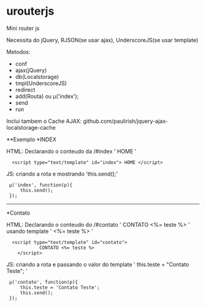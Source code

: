 # urouterjs
Mini router js

Necessita do jQuery, RJSON(se usar ajax), UnderscoreJS(se usar template)

Metodos:
- conf
- ajax(jQuery)
- db(Localstorage)
- tmpl(UnderscoreJS) 
- redirect 
- add(Routa) ou µ('index');
- send
- run 

Inclui tambem o Cache AJAX: github.com/paulirish/jquery-ajax-localstorage-cache

**Exemplo
*INDEX

HTML: Declarando o conteudo da /#index ' HOME '
```
  <script type="text/template" id="index"> HOME </script>
```
JS: criando a rota e mostrando 'this.send();'
```
 µ('index', function(p){
	 this.send();
 });
```
----------

*Contato

HTML: Declarando o conteudo do /#contato ' CONTATO <%= teste %> ' usando template ' <%= teste %> '
```
  <script type="text/template" id="contato">
			CONTATO <%= teste %>
	</script>
```
JS: criando a rota e passando o valor do template ' this.teste = "Contato Teste"; ' 
```
 µ('contato', function(p){
	 this.teste = 'Contato Teste';
	 this.send();
 });
```
